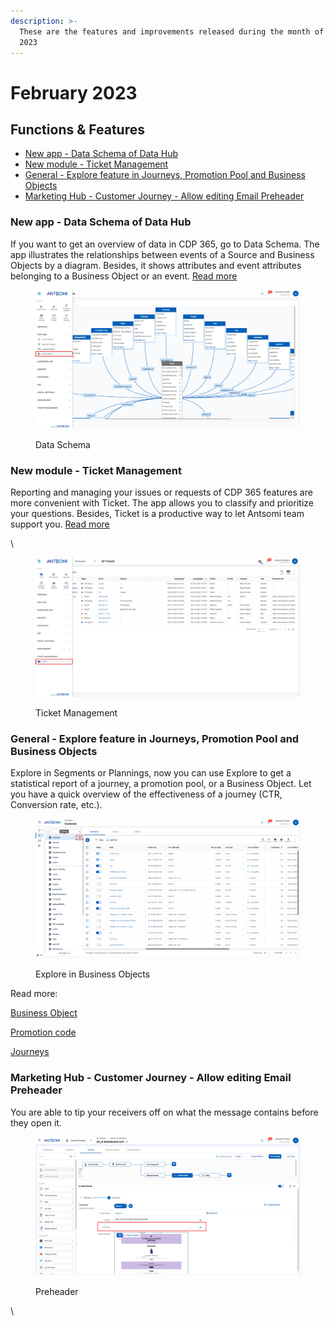 ```yaml
---
description: >-
  These are the features and improvements released during the month of February
  2023
---
```


# February 2023

## Functions & Features

* [New app - Data Schema of Data Hub](february-2023.md#new-app-data-schema-of-data-hub)
* [New module - Ticket Management](february-2023.md#new-module-ticket-management)
* [General - Explore feature in Journeys, Promotion Pool and Business Objects](february-2023.md#general-explore-feature-in-journeys-promotion-pool-and-business-objects)
* [Marketing Hub - Customer Journey - Allow editing Email Preheader ](february-2023.md#marketing-hub-customer-journey-allow-editing-email-preheader)&#x20;

### New app - Data Schema of Data Hub&#x20;

If you want to get an overview of data in CDP 365, go to Data Schema. The app illustrates the relationships between events of a Source and Business Objects by a diagram. Besides, it shows attributes and event attributes belonging to a Business Object or an event. [Read more](../../../data-hub/data-schema.md)

<figure><img src="../../../.gitbook/assets/image (524).png" alt=""><figcaption><p>Data Schema</p></figcaption></figure>

### New module - Ticket Management

Reporting and managing your issues or requests of CDP 365 features are more convenient with Ticket. The app allows you to classify and prioritize your questions. Besides, Ticket is a productive way to let Antsomi team support you. [Read more](broken-reference)

\


<figure><img src="../../../.gitbook/assets/image (882).png" alt=""><figcaption><p>Ticket Management</p></figcaption></figure>

### General  - **Explore feature in Journeys, Promotion Pool and Business Objects**

Explore in Segments or Plannings, now you can use Explore to get a statistical report of a journey, a promotion pool, or a Business Object. Let you have a quick overview of the effectiveness of a journey (CTR, Conversion rate, etc.).&#x20;

<figure><img src="../../../.gitbook/assets/image (2561).png" alt=""><figcaption><p>Explore in Business Objects</p></figcaption></figure>

Read more:

[Business Object](../../../data-hub/business-objects/)

[Promotion code](../../../marketing-hub/promotion-center.md#explore-promotion-center)

[Journeys](../../../marketing-hub/customer-journeys/work-with-journey/#explore-customer-journey)

### Marketing Hub - Customer Journey - Allow editing Email Preheader&#x20;

You are able to tip your receivers off on what the message contains before they open it.

<figure><img src="../../../.gitbook/assets/image (717).png" alt=""><figcaption><p>Preheader</p></figcaption></figure>

\
